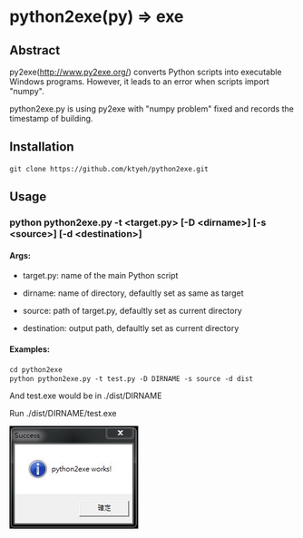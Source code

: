 # python2exe(py) => exe

## Abstract

py2exe(http://www.py2exe.org/) converts Python scripts into executable Windows programs. However, it leads to an error when scripts import "numpy".

python2exe.py is using py2exe with "numpy problem" fixed and records the timestamp of building.

## Installation

	git clone https://github.com/ktyeh/python2exe.git

## Usage

### python python2exe.py -t &lt;target.py> [-D &lt;dirname>] [-s &lt;source>] [-d &lt;destination>]

#### Args:
- target.py: name of the main Python script

- dirname: name of directory, defaultly set as same as target

- source: path of target.py, defaultly set as current directory

- destination: output path, defaultly set as current directory

#### Examples:
	cd python2exe
	python python2exe.py -t test.py -D DIRNAME -s source -d dist

And test.exe would be in ./dist/DIRNAME

Run ./dist/DIRNAME/test.exe

![alt tag](https://github.com/ktyeh/python2exe/blob/master/success.jpg)